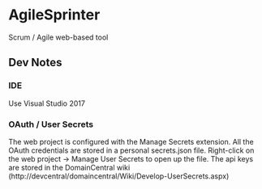 # AgileSprinter
Scrum / Agile web-based tool

## Dev Notes
### IDE
Use Visual Studio 2017

### OAuth / User Secrets
The web project is configured with the Manage Secrets extension. All the OAuth credentials are stored in a personal secrets.json file. Right-click on the web project -> Manage User Secrets to open up the file. The api keys are stored in the DomainCentral wiki (http://devcentral/domaincentral/Wiki/Develop-UserSecrets.aspx)

